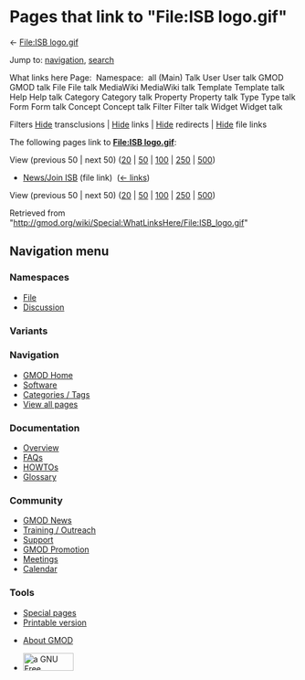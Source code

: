 <div id="mw-page-base" class="noprint">

</div>

<div id="mw-head-base" class="noprint">

</div>

<div id="content" class="mw-body" role="main">

<span id="top"></span>

<div id="mw-js-message" style="display:none;">

</div>



# <span dir="auto">Pages that link to "File:ISB logo.gif"</span>

<div id="bodyContent">

<div id="contentSub">

← [File:ISB logo.gif](/wiki/File:ISB_logo.gif "File:ISB logo.gif")

</div>

<div id="jump-to-nav" class="mw-jump">

Jump to: [navigation](#mw-navigation), [search](#p-search)

</div>

<div id="mw-content-text">

What links here Page:  Namespace:  all (Main) Talk User User talk GMOD
GMOD talk File File talk MediaWiki MediaWiki talk Template Template talk
Help Help talk Category Category talk Property Property talk Type Type
talk Form Form talk Concept Concept talk Filter Filter talk Widget
Widget talk

Filters
[Hide](/mediawiki/index.php?title=Special:WhatLinksHere/File:ISB_logo.gif&hidetrans=1 "Special:WhatLinksHere/File:ISB logo.gif")
transclusions \|
[Hide](/mediawiki/index.php?title=Special:WhatLinksHere/File:ISB_logo.gif&hidelinks=1 "Special:WhatLinksHere/File:ISB logo.gif")
links \|
[Hide](/mediawiki/index.php?title=Special:WhatLinksHere/File:ISB_logo.gif&hideredirs=1 "Special:WhatLinksHere/File:ISB logo.gif")
redirects \|
[Hide](/mediawiki/index.php?title=Special:WhatLinksHere/File:ISB_logo.gif&hideimages=1 "Special:WhatLinksHere/File:ISB logo.gif")
file links

The following pages link to **[File:ISB
logo.gif](/wiki/File:ISB_logo.gif "File:ISB logo.gif")**:

View (previous 50 \| next 50)
([20](/mediawiki/index.php?title=Special:WhatLinksHere/File:ISB_logo.gif&limit=20 "Special:WhatLinksHere/File:ISB logo.gif")
\|
[50](/mediawiki/index.php?title=Special:WhatLinksHere/File:ISB_logo.gif&limit=50 "Special:WhatLinksHere/File:ISB logo.gif")
\|
[100](/mediawiki/index.php?title=Special:WhatLinksHere/File:ISB_logo.gif&limit=100 "Special:WhatLinksHere/File:ISB logo.gif")
\|
[250](/mediawiki/index.php?title=Special:WhatLinksHere/File:ISB_logo.gif&limit=250 "Special:WhatLinksHere/File:ISB logo.gif")
\|
[500](/mediawiki/index.php?title=Special:WhatLinksHere/File:ISB_logo.gif&limit=500 "Special:WhatLinksHere/File:ISB logo.gif"))

- [News/Join ISB](/wiki/News/Join_ISB "News/Join ISB") (file link) ‎
  <span class="mw-whatlinkshere-tools">([←
  links](/mediawiki/index.php?title=Special:WhatLinksHere&target=News%2FJoin+ISB "Special:WhatLinksHere"))</span>

View (previous 50 \| next 50)
([20](/mediawiki/index.php?title=Special:WhatLinksHere/File:ISB_logo.gif&limit=20 "Special:WhatLinksHere/File:ISB logo.gif")
\|
[50](/mediawiki/index.php?title=Special:WhatLinksHere/File:ISB_logo.gif&limit=50 "Special:WhatLinksHere/File:ISB logo.gif")
\|
[100](/mediawiki/index.php?title=Special:WhatLinksHere/File:ISB_logo.gif&limit=100 "Special:WhatLinksHere/File:ISB logo.gif")
\|
[250](/mediawiki/index.php?title=Special:WhatLinksHere/File:ISB_logo.gif&limit=250 "Special:WhatLinksHere/File:ISB logo.gif")
\|
[500](/mediawiki/index.php?title=Special:WhatLinksHere/File:ISB_logo.gif&limit=500 "Special:WhatLinksHere/File:ISB logo.gif"))

</div>

<div class="printfooter">

Retrieved from
"<http://gmod.org/wiki/Special:WhatLinksHere/File:ISB_logo.gif>"

</div>

<div id="catlinks" class="catlinks catlinks-allhidden">

</div>

<div class="visualClear">

</div>

</div>

</div>

<div id="mw-navigation">

## Navigation menu

<div id="mw-head">



<div id="left-navigation">

<div id="p-namespaces" class="vectorTabs" role="navigation"
aria-labelledby="p-namespaces-label">

### Namespaces

- <span id="ca-nstab-image"><a href="/wiki/File:ISB_logo.gif" accesskey="c"
  title="View the file page [c]">File</a></span>
- <span id="ca-talk"><a
  href="/mediawiki/index.php?title=File_talk:ISB_logo.gif&amp;action=edit&amp;redlink=1"
  accesskey="t"
  title="Discussion about the content page [t]">Discussion</a></span>

</div>

<div id="p-variants" class="vectorMenu emptyPortlet" role="navigation"
aria-labelledby="p-variants-label">

### 

### Variants[](#)

<div class="menu">

</div>

</div>

</div>

<div id="right-navigation">





</div>



</div>

</div>

</div>

<div id="mw-panel">

<div id="p-logo" role="banner">

<a href="/wiki/Main_Page"
style="background-image: url(http://gmod.org/images/GMOD-cogs.png);"
title="Visit the main page"></a>

</div>

<div id="p-Navigation" class="portal" role="navigation"
aria-labelledby="p-Navigation-label">

### Navigation

<div class="body">

- <span id="n-GMOD-Home">[GMOD Home](/wiki/Main_Page)</span>
- <span id="n-Software">[Software](/wiki/GMOD_Components)</span>
- <span id="n-Categories-.2F-Tags">[Categories /
  Tags](/wiki/Categories)</span>
- <span id="n-View-all-pages">[View all
  pages](/wiki/Special:AllPages)</span>

</div>

</div>

<div id="p-Documentation" class="portal" role="navigation"
aria-labelledby="p-Documentation-label">

### Documentation

<div class="body">

- <span id="n-Overview">[Overview](/wiki/Overview)</span>
- <span id="n-FAQs">[FAQs](/wiki/Category:FAQ)</span>
- <span id="n-HOWTOs">[HOWTOs](/wiki/Category:HOWTO)</span>
- <span id="n-Glossary">[Glossary](/wiki/Glossary)</span>

</div>

</div>

<div id="p-Community" class="portal" role="navigation"
aria-labelledby="p-Community-label">

### Community

<div class="body">

- <span id="n-GMOD-News">[GMOD News](/wiki/GMOD_News)</span>
- <span id="n-Training-.2F-Outreach">[Training /
  Outreach](/wiki/Training_and_Outreach)</span>
- <span id="n-Support">[Support](/wiki/Support)</span>
- <span id="n-GMOD-Promotion">[GMOD
  Promotion](/wiki/GMOD_Promotion)</span>
- <span id="n-Meetings">[Meetings](/wiki/Meetings)</span>
- <span id="n-Calendar">[Calendar](/wiki/Calendar)</span>

</div>

</div>

<div id="p-tb" class="portal" role="navigation"
aria-labelledby="p-tb-label">

### Tools

<div class="body">

- <span id="t-specialpages"><a href="/wiki/Special:SpecialPages" accesskey="q"
  title="A list of all special pages [q]">Special pages</a></span>
- <span id="t-print"><a
  href="/mediawiki/index.php?title=Special:WhatLinksHere/File:ISB_logo.gif&amp;printable=yes"
  rel="alternate" accesskey="p"
  title="Printable version of this page [p]">Printable version</a></span>

</div>

</div>

</div>

</div>

<div id="footer" role="contentinfo">

- <span id="footer-places-about">[About
  GMOD](/wiki/GMOD:About "GMOD:About")</span>

<!-- -->

- <span id="footer-copyrightico">[<img src="http://www.gnu.org/graphics/gfdl-logo-small.png" width="88"
  height="31" alt="a GNU Free Documentation License" />](http://www.gnu.org/licenses/fdl-1.3.html)</span>


<div style="clear:both">

</div>

</div>

